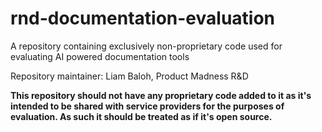 # rnd-documentation-evaluation

A repository containing exclusively non-proprietary code used for evaluating AI powered documentation tools

Repository maintainer: Liam Baloh, Product Madness R&D

**This repository should not have any proprietary code added to it as it's intended to be shared with service providers for the purposes of evaluation. As such it should be treated as if it's open source.**
